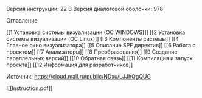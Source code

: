 Версия инструкции: 22 В
Версия диалоговой оболочки: 978

Оглавление

[[1 Установка системы визуализации (ОС WINDOWS)]]
[[2 Установка системы визуализации (OC Linux)]]
[[3 Компоненты системы]]
[[4 Главное окно визуализатора]]
[[5 Описание SPF директив]]
[[6 Работа с проектом]]
[[7 Анализаторы]]
[[8 Преобразования]]
[[9 Создание параллельных версий]]
[[10 Обратная связь]]
[[11 Компиляция и запуск проекта]]
[[12 Информация для разработчиков]]

Источник: 
https://cloud.mail.ru/public/NDxu/LJJhQgQUG

![[Instruction.pdf]]